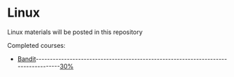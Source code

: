 # Linux
Linux materials will be posted in this repository

Completed courses: 
* [Bandit](https://overthewire.org/wargames/bandit/)-----------------------------------------------------------------------------------[30%](https://progress-bar.dev/30)

